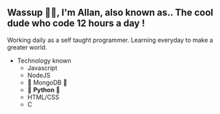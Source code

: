 ## **Wassup 👋🏼, I'm Allan, also known as.. The cool dude who code 12 hours a day !**

Working daily as a self taught programmer. Learning everyday to make a greater world.

* Technology known
  * Javascript
  * NodeJS
  * :melon: MongoDB :melon:
  * :snake: **Python** :snake:
  * HTML/CSS
  * C
